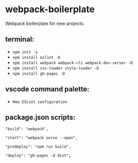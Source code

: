# webpack-boilerplate
Webpack boilerplate for new projects.

## terminal: 
  - `npm init -y`
  - `npm install eslint -D`
  - `npm install webpack webpack-cli webpack-dev-server -D`
  - `npm install css-loader style-loader -D`
  - `npm install gh-pages -D`

## vscode command palette:
  - `New ESLint configuration`

## package.json scripts:

    "build": "webpack",

    "start": "webpack serve --open",

    "predeploy": "npm run build",

    "deploy": "gh-pages -d dist",
